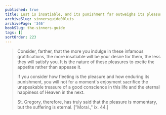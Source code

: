 ```yaml
---
published: true
title: Lust is insatiable, and its punishment far outweighs its pleasure
archiveSlug: sinnersguide00luis
archivePage: '346'
bookSlug: the-sinners-guide
tags: []
sortOrder: 223
---
```


> Consider, farther, that the more you indulge in these infamous gratifications, the more insatiable will be your desire for them, the less they will satisfy you. It is the nature of these pleasures to excite the appetite rather than appease it.
>
> If you consider how fleeting is the pleasure and how enduring its punishment, you will not for a moment's enjoyment sacrifice the unspeakable treasure of a good conscience in this life and the eternal happiness of Heaven in the next.
>
> St. Gregory, therefore, has truly said that the pleasure is momentary, but the suffering is eternal. ["Moral.," ix. 44.]
